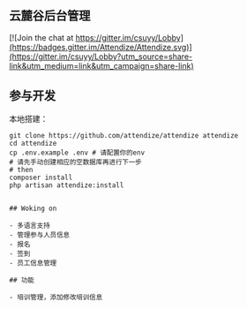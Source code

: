## 云麓谷后台管理

[![Join the chat at https://gitter.im/csuyy/Lobby](https://badges.gitter.im/Attendize/Attendize.svg)](https://gitter.im/csuyy/Lobby?utm_source=share-link&utm_medium=link&utm_campaign=share-link)

## 参与开发

本地搭建：
```
git clone https://github.com/attendize/attendize attendize
cd attendize
cp .env.example .env # 请配置你的env
# 请先手动创建相应的空数据库再进行下一步
# then
composer install
php artisan attendize:install


## Woking on

- 多语言支持
- 管理参与人员信息
- 报名
- 签到
- 员工信息管理

## 功能

- 培训管理，添加修改培训信息
